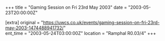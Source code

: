 +++
title = "Gaming Session on Fri 23rd May 2003"
date = "2003-05-23T20:00:00Z"

[extra]
original = "https://uwcs.co.uk/events/gaming-session-on-fri-23rd-may-2003-1474488941732/"    
ent_time = "2003-05-24T03:00:00Z"
location = "Ramphal R0.03/4"
+++



